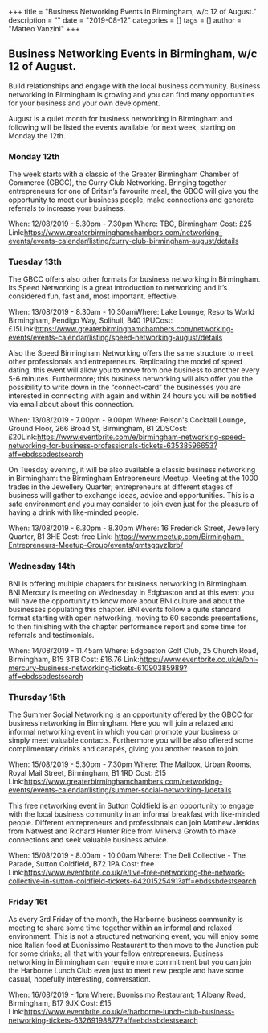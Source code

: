 +++
title = "Business Networking Events in Birmingham, w/c 12 of August."
description = ""
date = "2019-08-12"
categories = []
tags = []
author = "Matteo Vanzini"
+++


## Business Networking Events in Birmingham, w/c 12 of August.


Build relationships and engage with the local business community. Business networking in Birmingham is growing and you can find many opportunities for your business and your own development.

August is a quiet month for business networking in Birmingham and following will be listed the events available for next week, starting on Monday the 12th.

### Monday 12th

The week starts with a classic of the Greater Birmingham Chamber of Commerce (GBCC), the Curry Club Networking. Bringing together entrepreneurs for one of Britain’s favourite meal, the GBCC will give you the opportunity to meet our business people, make connections and generate referrals to increase your business.

When: 12/08/2019 - 5.30pm - 7.30pm
Where: TBC, Birmingham
Cost: £25
Link:<https://www.greaterbirminghamchambers.com/networking-events/events-calendar/listing/curry-club-birmingham-august/details>

### Tuesday 13th

The GBCC offers also other formats for business networking in Birmingham. Its Speed Networking is a great introduction to networking and it’s considered fun, fast and, most important, effective.

When: 13/08/2019 - 8.30am - 10.30amWhere: Lake Lounge, Resorts World Birmingham, Pendigo Way, Solihull, B40 1PUCost: £15Link:<https://www.greaterbirminghamchambers.com/networking-events/events-calendar/listing/speed-networking-august/details>

Also the Speed Birmingham Networking offers the same structure to meet other professionals and entrepreneurs. Replicating the model of speed dating, this event will allow you to move from one business to another every 5-6 minutes. Furthermore; this business networking will also offer you the possibility to write down in the “connect-card” the businesses you are interested in connecting with again and within 24 hours you will be notified via email about about this connection.

When: 13/08/2019 - 7.00pm - 9.00pm Where: Felson's Cocktail Lounge, Ground Floor, 266 Broad St, Birmingham, B1 2DSCost: £20Link:<https://www.eventbrite.com/e/birmingham-networking-speed-networking-for-business-professionals-tickets-63538596653?aff=ebdssbdestsearch>

On Tuesday evening, it will be also available a classic business networking in Birmingham: the Birmingham Entrepreneurs Meetup. Meeting at the 1000 trades in the Jewellery Quarter; entrepreneurs at different stages of business will gather to exchange ideas, advice and opportunities. This is a safe environment and you may consider to join even just for the pleasure of having a drink with like-minded people.

When: 13/08/2019 - 6.30pm - 8.30pm
Where: 16 Frederick Street, Jewellery Quarter, B1 3HE
Cost: free
Link: <https://www.meetup.com/Birmingham-Entrepreneurs-Meetup-Group/events/qmtsgqyzlbrb/>

### Wednesday 14th

BNI is offering multiple chapters for business networking in Birmingham. BNI Mercury is meeting on Wednesday in Edgbaston and at this event you will have the opportunity to know more about BNI culture and about the businesses populating this chapter. BNI events follow a quite standard format starting with open networking, moving to 60 seconds presentations, to then finishing with the chapter performance report and some time for referrals and testimonials.

When: 14/08/2019 - 11.45am
Where: Edgbaston Golf Club, 25 Church Road, Birmingham, B15 3TB
Cost: £16.76
Link:<https://www.eventbrite.co.uk/e/bni-mercury-business-networking-tickets-61090385989?aff=ebdssbdestsearch>

### Thursday 15th

The Summer Social Networking is an opportunity offered by the GBCC for business networking in Birmingham. Here you will join a relaxed and informal networking event in which you can promote your business or simply meet valuable contacts. Furthermore you will be also offered some complimentary drinks and canapés, giving you another reason to join.

When: 15/08/2019 - 5.30pm - 7.30pm
Where: The Mailbox, Urban Rooms, Royal Mail Street, Birmingham, B1 1RD
Cost: £15
Link:<https://www.greaterbirminghamchambers.com/networking-events/events-calendar/listing/summer-social-networking-1/details>

This free networking event in Sutton Coldfield is an opportunity to engage with the local business community in an informal breakfast with like-minded people. Different entrepreneurs and professionals can join Matthew Jenkins from Natwest and Richard Hunter Rice from Minerva Growth to make connections and seek valuable business advice.

When: 15/08/2019 - 8.00am - 10.00am
Where: The Deli Collective - The Parade, Sutton Coldfield, B72 1PA
Cost: free
Link:<https://www.eventbrite.co.uk/e/live-free-networking-the-network-collective-in-sutton-coldfield-tickets-64201525491?aff=ebdssbdestsearch>

### Friday 16t

As every 3rd Friday of the month, the Harborne business community is meeting to share some time together within an informal and relaxed environment. This is not a structured networking event, you will enjoy some nice Italian food at Buonissimo Restaurant to then move to the Junction pub for some drinks; all that with your fellow entrepreneurs. Business networking in Birmingham can require more commitment but you can join the Harborne Lunch Club even just to meet new people and have some casual, hopefully interesting, conversation.

When: 16/08/2019 - 1pm
Where: Buonissimo Restaurant; 1 Albany Road, Birmingham, B17 9JX
Cost: £15
Link:<https://www.eventbrite.co.uk/e/harborne-lunch-club-business-networking-tickets-63269198877?aff=ebdssbdestsearch>
